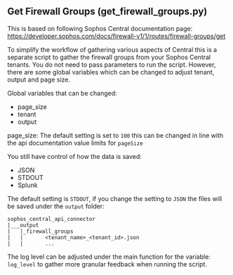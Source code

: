 ## Get Firewall Groups (get_firewall_groups.py)

This is based on following Sophos Central documentation page: 
https://developer.sophos.com/docs/firewall-v1/1/routes/firewall-groups/get

To simplify the workflow of gathering various aspects of Central this is a separate script to gather the firewall groups
from your Sophos Central tenants. You do not need to pass parameters to run the script. However, there are some global 
variables which can be changed to adjust tenant, output and page size.

Global variables that can be changed:
- page_size
- tenant
- output

page_size:
The default setting is set to `100` this can be changed in line with the api documentation value limits for `pageSize`

You still have control of how the data is saved:
- JSON
- STDOUT
- Splunk

The default setting is `STDOUT`, if you change the setting to `JSON` the files will be saved under the `output` folder:
```
sophos_central_api_connector
|___output
|   |_firewall_groups
|   |       <tenant_name>_<tenant_id>.json
|   |       ...
```

The log level can be adjusted under the main function for the variable: `log_level` to gather more granular feedback when
running the script.